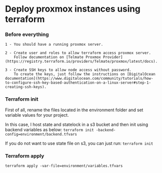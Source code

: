 # Deploy proxmox instances using terraform

### Before everything
    1 - You should have a running proxmox server.

    2 - Create user and roles to allow terraform access proxmox server.
        Follow documentation on [Telmate Proxmox Provider](https://registry.terraform.io/providers/Telmate/proxmox/latest/docs).

    3 - Create SSH keys to allow node access without password.
        To create the keys, just follow the instructions on [DigitalOcean documentation](https://www.digitalocean.com/community/tutorials/how-to-configure-ssh-key-based-authentication-on-a-linux-server#step-1-creating-ssh-keys).

### Terraform init
First of all, rename the files located in the environment folder and set variable values for your project.

In this case, I host state and statelock in a s3 bucket and then init using backend variables as below:
`terraform init -backend-config=environment/backend.tfvars`

If you do not want to use state file on s3, you can just run: 
`terraform init`

### Terraform apply

`terraform apply -var-file=environment/variables.tfvars`